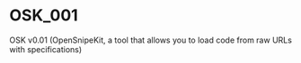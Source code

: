 # OSK_001
OSK v0.01 (OpenSnipeKit, a tool that allows you to load code from raw URLs with specifications)
